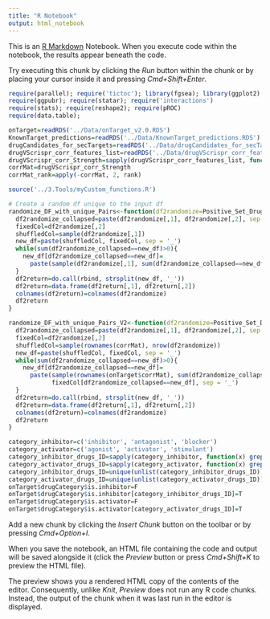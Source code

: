 ```yaml
---
title: "R Notebook"
output: html_notebook
---
```


This is an [R Markdown](http://rmarkdown.rstudio.com) Notebook. When you execute code within the notebook, the results appear beneath the code. 

Try executing this chunk by clicking the *Run* button within the chunk or by placing your cursor inside it and pressing *Cmd+Shift+Enter*. 
<!-- Atomic inputs needed to run a code -->
<!-- Libraries -->

```r
require(parallel); require('tictoc'); library(fgsea); library(ggplot2)
require(ggpubr); require(statar); require('interactions')
require(stats); require(reshape2); require(pROC)
require(data.table); 
```
<!-- Data -->

```r
onTarget=readRDS('../Data/onTarget_v2.0.RDS')
KnownTarget_predictions=readRDS('../Data/KnownTarget_predictions.RDS')
drugCandidates_for_secTargets=readRDS('../Data/drugCandidates_for_secTargets.RDS')
drugVScrispr_corr_features_list=readRDS('../Data/drugVScrispr_corr_features_list.RDS')
drugVScrispr_corr_Strength=sapply(drugVScrispr_corr_features_list, function(x) x[,2])
corrMat=drugVScrispr_corr_Strength
corrMat_rank=apply(-corrMat, 2, rank)
```
<!-- Functions -->

```r
source('../3.Tools/myCustom_functions.R')
```
<!-- Functions for producing negative controld during primary target identification -->

```r
# Create a random df unique to the input df
randomize_DF_with_unique_Pairs<-function(df2randomize=Positive_Set_DrugGene_Pairs){
  df2randomize_collapsed=paste(df2randomize[,1], df2randomize[,2], sep = '_')
  fixedCol=df2randomize[,2]
  shuffledCol=sample(df2randomize[,1])
  new_df=paste(shuffledCol, fixedCol, sep = '_')
  while(sum(df2randomize_collapsed==new_df)>0){
    new_df[df2randomize_collapsed==new_df]=
      paste(sample(df2randomize[,1], sum(df2randomize_collapsed==new_df)), fixedCol[df2randomize_collapsed==new_df], sep = '_')
  }
  df2return=do.call(rbind, strsplit(new_df, '_'))
  df2return=data.frame(df2return[,1], df2return[,2])
  colnames(df2return)=colnames(df2randomize)
  df2return
}

randomize_DF_with_unique_Pairs_V2<-function(df2randomize=Positive_Set_DrugGene_Pairs){
  df2randomize_collapsed=paste(df2randomize[,1], df2randomize[,2], sep = '_')
  fixedCol=df2randomize[,2]
  shuffledCol=sample(rownames(corrMat), nrow(df2randomize))
  new_df=paste(shuffledCol, fixedCol, sep = '_')
  while(sum(df2randomize_collapsed==new_df)>0){
    new_df[df2randomize_collapsed==new_df]=
      paste(sample(rownames(onTarget$corrMat), sum(df2randomize_collapsed==new_df)),
            fixedCol[df2randomize_collapsed==new_df], sep = '_')
  }
  df2return=do.call(rbind, strsplit(new_df, '_'))
  df2return=data.frame(df2return[,1], df2return[,2])
  colnames(df2return)=colnames(df2randomize)
  df2return
}
```
<!-- Compute if a drug is inhibitor or not -->

```r
category_inhibitor=c('inhibitor', 'antagonist', 'blocker')
category_activator=c('agonist', 'activator', 'stimulant')
category_inhibitor_drugs_ID=sapply(category_inhibitor, function(x) grep(x, onTarget$drugCategory$moa))
category_activator_drugs_ID=sapply(category_activator, function(x) grep(x, onTarget$drugCategory$moa))
category_inhibitor_drugs_ID=unique(unlist(category_inhibitor_drugs_ID))
category_activator_drugs_ID=unique(unlist(category_activator_drugs_ID))
onTarget$drugCategory$is.inhibitor=F
onTarget$drugCategory$is.inhibitor[category_inhibitor_drugs_ID]=T
onTarget$drugCategory$is.activator=F
onTarget$drugCategory$is.activator[category_activator_drugs_ID]=T
```


Add a new chunk by clicking the *Insert Chunk* button on the toolbar or by pressing *Cmd+Option+I*.

When you save the notebook, an HTML file containing the code and output will be saved alongside it (click the *Preview* button or press *Cmd+Shift+K* to preview the HTML file). 

The preview shows you a rendered HTML copy of the contents of the editor. Consequently, unlike *Knit*, *Preview* does not run any R code chunks. Instead, the output of the chunk when it was last run in the editor is displayed.

